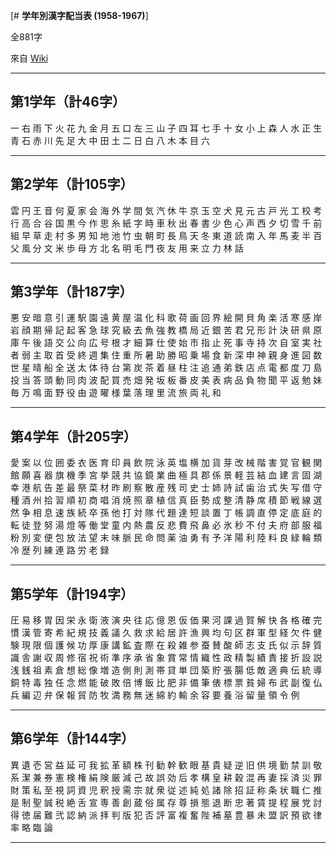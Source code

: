 [# **学年別漢字配当表 (1958-1967)**]

全881字

來自 [Wiki](https://ja.wikipedia.org/wiki/%E5%AD%A6%E5%B9%B4%E5%88%A5%E6%BC%A2%E5%AD%97%E9%85%8D%E5%BD%93%E8%A1%A8_(1958-1967))

---

## 第1学年（計46字）

一 右 雨 下 火 花 九 金 月 五 口 左 三 山 子 四 耳 七 手 十 女 小 上 森 人 水 正 生 青 石 赤 川 先 足 大 中 田 土 二 日 白 八 木 本 目 六

---

## 第2学年（計105字）

雲 円 王 音 何 夏 家 会 海 外 学 間 気 汽 休 牛 京 玉 空 犬 見 元 古 戸 光 工 校 考 行 高 合 谷 国 黒 今 作 思 糸 紙 字 時 車 秋 出 春 書 少 色 心 声 西 夕 切 雪 千 前 組 早 草 走 村 多 男 知 地 池 竹 虫 朝 町 長 鳥 天 冬 東 道 読 南 入 年 馬 麦 半 百 父 風 分 文 米 歩 母 方 北 名 明 毛 門 夜 友 用 来 立 力 林 話

---

## 第3学年（計187字）

悪 安 暗 意 引 運 駅 園 遠 黄 屋 温 化 科 歌 荷 画 回 界 絵 開 貝 角 楽 活 寒 感 岸 岩 顔 期 帰 記 起 客 急 球 究 級 去 魚 強 教 橋 局 近 銀 苦 君 兄 形 計 決 研 県 原 庫 午 後 語 交 公 向 広 号 根 才 細 算 仕 使 始 市 指 止 死 事 寺 持 次 自 室 実 社 者 弱 主 取 首 受 終 週 集 住 重 所 暑 助 勝 昭 乗 場 食 新 深 申 神 親 身 進 図 数 世 星 晴 船 全 送 太 体 待 台 第 炭 茶 着 昼 柱 注 追 通 弟 鉄 店 点 電 都 度 刀 島 投 当 答 頭 動 同 肉 波 配 買 売 畑 発 坂 板 番 皮 美 表 病 品 負 物 聞 平 返 勉 妹 毎 万 鳴 面 野 役 由 遊 曜 様 葉 落 理 里 流 旅 両 礼 和

--- 

## 第4学年（計205字）

愛 案 以 位 囲 委 衣 医 育 印 員 飲 院 泳 英 塩 横 加 貨 芽 改 械 階 害 覚 官 観 関 館 願 喜 器 旗 機 季 宮 挙 競 共 協 鏡 業 曲 極 具 郡 係 景 軽 芸 結 血 建 言 固 湖 幸 港 航 告 差 最 祭 菜 材 昨 刷 察 散 産 残 司 史 士 姉 詩 試 歯 治 式 失 写 借 守 種 酒 州 拾 習 順 初 商 唱 消 焼 照 章 植 信 真 臣 勢 成 整 清 静 席 積 節 戦 線 選 然 争 相 息 速 族 続 卒 孫 他 打 対 隊 代 題 達 短 談 置 丁 帳 調 直 停 定 底 庭 的 転 徒 登 努 湯 燈 等 働 堂 童 内 熱 農 反 悲 費 飛 鼻 必 氷 秒 不 付 夫 府 部 服 福 粉 別 変 便 包 放 法 望 末 味 脈 民 命 問 薬 油 勇 有 予 洋 陽 利 陸 料 良 緑 輪 類 冷 歴 列 練 連 路 労 老 録

---

## 第5学年（計194字）

圧 易 移 胃 因 栄 永 衛 液 演 央 往 応 億 恩 仮 価 果 河 課 過 賀 解 快 各 格 確 完 慣 漢 管 寄 希 紀 規 技 義 議 久 救 求 給 居 許 漁 興 均 句 区 群 軍 型 経 欠 件 健 験 現 限 個 護 候 功 厚 康 講 鉱 査 際 在 殺 雑 参 蚕 賛 酸 師 志 支 氏 似 示 辞 質 識 舎 謝 収 周 修 宿 祝 術 準 序 承 省 象 賞 常 情 織 性 政 精 製 績 責 接 折 設 説 浅 銭 祖 素 倉 想 総 像 増 造 側 則 測 帯 貸 単 団 築 貯 張 腸 低 敵 適 典 伝 統 導 銅 特 毒 独 任 念 燃 能 破 敗 倍 博 飯 比 肥 非 備 筆 俵 標 票 貧 婦 布 武 副 復 仏 兵 編 辺 弁 保 報 貿 防 牧 満 務 無 迷 綿 約 輸 余 容 要 養 浴 留 量 領 令 例

---

## 第6学年（計144字）

異 遺 壱 営 益 延 可 我 拡 革 額 株 刊 勧 幹 歓 眼 基 貴 疑 逆 旧 供 境 勤 禁 訓 敬 系 潔 兼 券 憲 検 権 絹 険 厳 減 己 故 誤 効 后 孝 構 皇 耕 穀 混 再 妻 採 済 災 罪 財 策 私 至 視 詞 資 児 釈 授 需 宗 就 衆 従 述 純 処 諸 除 招 証 称 条 状 職 仁 推 是 制 聖 誠 税 絶 舌 宣 専 善 創 蔵 俗 属 存 尊 損 態 退 断 忠 著 賃 提 程 展 党 討 得 徳 届 難 弐 認 納 派 拝 判 版 犯 否 評 富 複 奮 陛 補 墓 豊 暴 未 盟 訳 預 欲 律 率 略 臨 論

***
